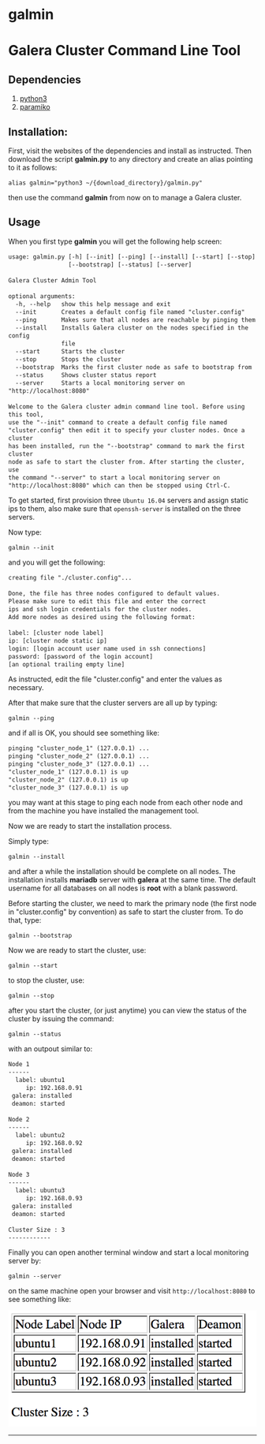 # galmin

# Galera Cluster Command Line Tool

## Dependencies

1. [python3](https://www.python.org/downloads/release/python-364/)
2. [paramiko](http://www.paramiko.org/installing.html)

## Installation:
First, visit the websites of the dependencies and install as instructed. Then download the script **galmin.py** to any directory 
and create an alias pointing to it as follows:

    alias galmin="python3 ~/{download_directory}/galmin.py"

then use the command **galmin** from now on to manage a Galera cluster.


## Usage

When you first type **galmin** you will get the following help screen:

    usage: galmin.py [-h] [--init] [--ping] [--install] [--start] [--stop]
                     [--bootstrap] [--status] [--server]
    
    Galera Cluster Admin Tool
    
    optional arguments:
      -h, --help   show this help message and exit
      --init       Creates a default config file named "cluster.config"
      --ping       Makes sure that all nodes are reachable by pinging them
      --install    Installs Galera cluster on the nodes specified in the config
                   file
      --start      Starts the cluster
      --stop       Stops the cluster
      --bootstrap  Marks the first cluster node as safe to bootstrap from
      --status     Shows cluster status report
      --server     Starts a local monitoring server on "http://localhost:8080"
    
    Welcome to the Galera cluster admin command line tool. Before using this tool,
    use the "--init" command to create a default config file named
    "cluster.config" then edit it to specify your cluster nodes. Once a cluster
    has been installed, run the "--bootstrap" command to mark the first cluster
    node as safe to start the cluster from. After starting the cluster, use
    the command "--server" to start a local monitoring server on
    "http://localhost:8080" which can then be stopped using Ctrl-C.

To get started, first provision three `Ubuntu 16.04` servers and assign static ips to them, also make sure that `openssh-server` 
is installed on the three servers.

Now type:

    galmin --init
    
and you will get the following:

    creating file "./cluster.config"...

    Done, the file has three nodes configured to default values.
    Please make sure to edit this file and enter the correct
    ips and ssh login credentials for the cluster nodes.
    Add more nodes as desired using the following format:
    
    label: [cluster node label]
    ip: [cluster node static ip]
    login: [login account user name used in ssh connections]
    password: [password of the login account]
    [an optional trailing empty line]
    
As instructed, edit the file "cluster.config" and enter the values as necessary.

After that make sure that the cluster servers are all up by typing:

    galmin --ping
    
and if all is OK, you should see something like:

    pinging "cluster_node_1" (127.0.0.1) ...
    pinging "cluster_node_2" (127.0.0.1) ...
    pinging "cluster_node_3" (127.0.0.1) ...
    "cluster_node_1" (127.0.0.1) is up
    "cluster_node_2" (127.0.0.1) is up
    "cluster_node_3" (127.0.0.1) is up

you may want at this stage to ping each node from each other node and from the machine
you have installed the management tool.

Now we are ready to start the installation process.

Simply type:

    galmin --install
    
and after a while the installation should be complete on all nodes. The installation installs **mariadb** server with **galera**
at the same time. The default username for all databases on all nodes is **root** with a blank password. 

Before starting the cluster, we need to mark the primary node (the first node in "cluster.config" by convention) as safe to start
the cluster from. To do that, type:

    galmin --bootstrap
    
Now we are ready to start the cluster, use:

    galmin --start
    
to stop the cluster, use:

    galmin --stop
    
 after you start the cluster, (or just anytime) you can view the status of the cluster by issuing the command:
 
    galmin --status
    
with an outpout similar to:

    Node 1
    ------
      label: ubuntu1
         ip: 192.168.0.91
     galera: installed
     deamon: started
    
    Node 2
    ------
      label: ubuntu2
         ip: 192.168.0.92
     galera: installed
     deamon: started
    
    Node 3
    ------
      label: ubuntu3
         ip: 192.168.0.93
     galera: installed
     deamon: started
    
    Cluster Size : 3
    ------------

Finally you can open another terminal window and start a local monitoring server by:

    galmin --server
    
on the same machine open your browser and visit `http://localhost:8080` to see something like:

![server screenshot](https://github.com/rabihkodeih/galmin/blob/master/local_server.png)

----------------------------------------------------------------------------------------

    
